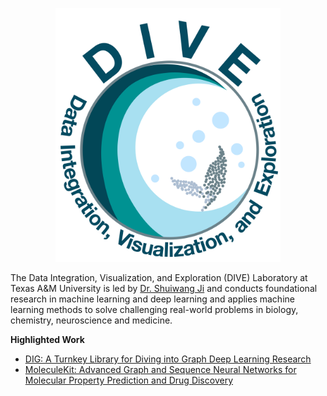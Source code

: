 <p align="center">
<img src="https://github.com/divelab/divelab/blob/main/dive_logo.jpeg" width="360" class="center" alt="logo"/>
    <br/>
</p>

The Data Integration, Visualization, and Exploration (DIVE) Laboratory at Texas A&M University is led by [Dr. Shuiwang Ji](http://people.tamu.edu/~sji/ "Dr. Shuiwang Ji") and conducts foundational research in machine learning and deep learning and applies machine learning methods to solve challenging real-world problems in biology, chemistry, neuroscience and medicine.



**Highlighted Work**
* [DIG: A Turnkey Library for Diving into Graph Deep Learning Research](https://github.com/divelab/DIG)
* [MoleculeKit: Advanced Graph and Sequence Neural Networks for Molecular Property Prediction and Drug Discovery](https://github.com/divelab/MoleculeKit)
